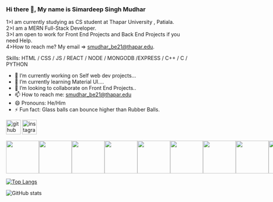 ### Hi there 👋, My name is Simardeep Singh Mudhar
1>I am currently studying as CS student at Thapar University , Patiala.<br/>
2>I am a MERN Full-Stack Developer.<br/>
3>I am open to work for Front End Projects and Back End Projects if you need Help.<br/>
4>How to reach me? My email => smudhar_be21@thapar.edu.

Skills: HTML / CSS / JS / REACT / NODE / MONGODB /EXPRESS / C++ / C / PYTHON

- 🔭 I’m currently working on Self web dev projects... 
- 🌱 I’m currently learning Material UI.... 
- 👯 I’m looking to collaborate on Front End Projects.. 
- 📫 How to reach me: smudhar_be21@thapar.edu 
- 😄 Pronouns: He/Him 
- ⚡ Fun fact: Glass balls can bounce higher than Rubber Balls. 




[<img src='https://cdn.jsdelivr.net/npm/simple-icons@3.0.1/icons/github.svg' alt='github' height='40'>](https://github.com/SimardeepSingh1450) [<img src='https://cdn.jsdelivr.net/npm/simple-icons@3.0.1/icons/instagram.svg' alt='instagram' height='40'>](https://www.instagram.com/simardeep_singh22/) 

<div style="display:flex">
<img src="https://cdn.icon-icons.com/icons2/1488/PNG/512/5352-html5_102567.png" style="height:90px"/>
<img src="https://cdn.freebiesupply.com/logos/large/2x/css3-logo-png-transparent.png" style="height:90px"/>
<img src="https://upload.wikimedia.org/wikipedia/commons/thumb/9/99/Unofficial_JavaScript_logo_2.svg/480px-Unofficial_JavaScript_logo_2.svg.png" style="height:90px"/>
<img src="https://cdn.freebiesupply.com/logos/thumbs/2x/react-1-logo.png" style="height:90px"/>
<img src="https://cdn.freebiesupply.com/logos/thumbs/2x/nodejs-1-logo.png" style="height:90px"/>
<img src="https://w7.pngwing.com/pngs/925/447/png-transparent-express-js-node-js-javascript-mongodb-node-js-text-trademark-logo.png" style="height:90px"/>
<img src="https://www.pngitem.com/pimgs/m/385-3850320_png-transparent-mongodb-icon-mongodb-logo-png-download.png" style="height:90px"/>
<img src="https://logos-world.net/wp-content/uploads/2021/10/Python-Symbol.png" style="height:90px"/>
<img src="https://i.pinimg.com/originals/6e/46/e7/6e46e7dbe2bb73dacc055e5dbd85c3ad.png" style="height:90px"/>
<img src="https://e7.pngegg.com/pngimages/46/626/png-clipart-c-logo-the-c-programming-language-computer-icons-computer-programming-source-code-programming-miscellaneous-template.png" style="height:90px"/>
<img src="https://iconape.com/wp-content/png_logo_vector/git-icon.png" style="height:90px"/>
  </div>

[![Top Langs](https://github-readme-stats.vercel.app/api/top-langs/?username=SimardeepSingh1450)](https://github.com/anuraghazra/github-readme-stats)

![GitHub stats](https://github-readme-stats.vercel.app/api?username=SimardeepSingh1450&show_icons=true)  
